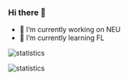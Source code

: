 ### Hi there 👋
<!--
**CaiJi-bai/CaiJi-bai** is a ✨ _special_ ✨ repository because its `README.md` (this file) appears on your GitHub profile.

Here are some ideas to get you started:
-->

- 🔭 I’m currently working on NEU
- 🌱 I’m currently learning FL

<!--
- 👯 I’m looking to collaborate on ...
- 🤔 I’m looking for help with ...
- 💬 Ask me about ...
- 📫 How to reach me: ...
- 😄 Pronouns: ...
- ⚡ Fun fact: ...
-->

![statistics](https://github-readme-stats.vercel.app/api?username=CaiJi-bai&include_all_commits=true)

![statistics](https://github-readme-stats-one-bice.vercel.app/api/top-langs/?username=CaiJi-bai&layout=compact&langs_count=10)
